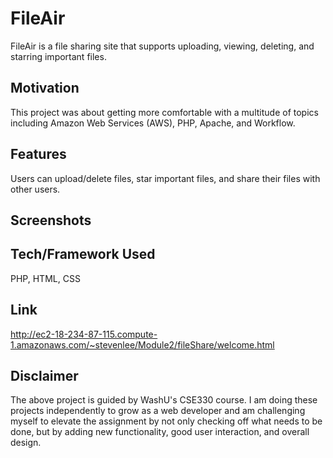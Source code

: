 # FileAir
FileAir is a file sharing site that supports uploading, viewing, deleting, and starring important files.

## Motivation
This project was about getting more comfortable with a multitude of topics including Amazon Web Services (AWS), PHP, Apache, and Workflow. 

## Features
Users can upload/delete files, star important files, and share their files with other users. 

## Screenshots


## Tech/Framework Used
PHP, HTML, CSS

## Link
http://ec2-18-234-87-115.compute-1.amazonaws.com/~stevenlee/Module2/fileShare/welcome.html

## Disclaimer
The above project is guided by WashU's CSE330 course. I am doing these projects independently to grow as a web developer and am challenging myself to elevate the assignment by not only checking off what needs to be done, but by adding new functionality, good user interaction, and overall design.



